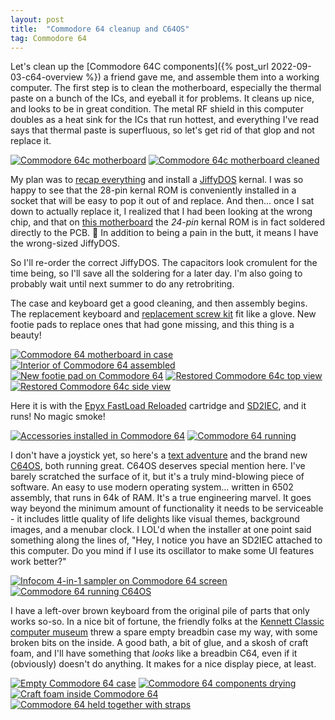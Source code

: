 ```yaml
---
layout: post
title:  "Commodore 64 cleanup and C64OS"
tag: Commodore 64
---
```


Let's clean up the [Commodore 64C components]({% post_url 2022-09-03-c64-overview %}) a friend gave me, and assemble them into a working computer. The first step is to clean the motherboard, especially the thermal paste on a bunch of the ICs, and eyeball it for problems. It cleans up nice, and looks to be in great condition. The metal RF shield in this computer doubles as a heat sink for the ICs that run hottest, and everything I've read says that thermal paste is superfluous, so let's get rid of that glop and not replace it.

[![Commodore 64c motherboard](/assets/images/c64/t/IMG_7719.jpeg)](/assets/images/c64/IMG_7719.jpeg) [![Commodore 64c motherboard cleaned](/assets/images/c64/t/IMG_8073.jpeg)](/assets/images/c64/IMG_8073.jpeg)

My plan was to [recap everything](https://inanis.net/replacing-leaky-capacitors/) and install a [JiffyDOS](https://www.c64-wiki.com/wiki/JiffyDOS) kernal. I was so happy to see that the 28-pin kernal ROM is conveniently installed in a socket that will be easy to pop it out of and replace. And then... once I sat down to actually replace it, I realized that I had been looking at the wrong chip, and that on [this motherboard](https://www.c64-wiki.com/wiki/Motherboard#B-3) the *24-pin* kernal ROM is in fact soldered directly to the PCB. :facepalm: In addition to being a pain in the butt, it means I have the wrong-sized JiffyDOS.

So I'll re-order the correct JiffyDOS. The capacitors look cromulent for the time being, so I'll save all the soldering for a later day. I'm also going to probably wait until next summer to do any retrobriting.

The case and keyboard get a good cleaning, and then assembly begins. The replacement keyboard and [replacement screw kit](https://retroleum.co.uk/) fit like a glove. New footie pads to replace ones that had gone missing, and this thing is a beauty!

[![Commodore 64 motherboard in case](/assets/images/c64/t/IMG_8074.jpeg)](/assets/images/c64/IMG_8074.jpeg) [![Interior of Commodore 64 assembled](/assets/images/c64/t/IMG_8075.jpeg)](/assets/images/c64/IMG_8075.jpeg) [![New footie pad on Commodore 64](/assets/images/c64/t/IMG_8080.jpeg)](/assets/images/c64/IMG_8080.jpeg) [![Restored Commodore 64c top view](/assets/images/c64/t/IMG_8078.jpeg)](/assets/images/c64/IMG_8078.jpeg) [![Restored Commodore 64c side view](/assets/images/c64/t/IMG_8079.jpeg)](/assets/images/c64/IMG_8079.jpeg)

Here it is with the [Epyx FastLoad Reloaded](https://www.thefuturewas8bit.com/shop/commodore/eflr.html) cartridge and [SD2IEC](https://hackaday.io/project/171759-c64-sd2iec-lp), and it runs! No magic smoke! 

[![Accessories installed in Commodore 64](/assets/images/c64/t/IMG_8083.jpeg)](/assets/images/c64/IMG_8083.jpeg) [![Commodore 64 running](/assets/images/c64/t/IMG_8081.jpeg)](/assets/images/c64/IMG_8081.jpeg)

I don't have a joystick yet, so here's a [text adventure](https://www.mobygames.com/game/four-in-one-infocom-sampler) and the brand new [C64OS](https://c64os.com/), both running great. C64OS deserves special mention here. I've barely scratched the surface of it, but it's a truly mind-blowing piece of software. An easy to use modern operating system... written in 6502 assembly, that runs in 64k of RAM. It's a true engineering marvel. It goes way beyond the minimum amount of functionality it needs to be serviceable - it includes little quality of life delights like visual themes, background images, and a menubar clock. I LOL'd when the installer at one point said something along the lines of, "Hey, I notice you have an SD2IEC attached to this computer. Do you mind if I use its oscillator to make some UI features work better?"

[![Infocom 4-in-1 sampler on Commodore 64 screen](/assets/images/c64/t/IMG_8087.jpeg)](/assets/images/c64/IMG_8087.jpeg) [![Commodore 64 running C64OS](/assets/images/c64/t/IMG_8090.jpeg)](/assets/images/c64/IMG_8090.jpeg)

I have a left-over brown keyboard from the original pile of parts that only works so-so. In a nice bit of fortune, the friendly folks at the [Kennett Classic computer museum](https://www.kennettclassic.com/) threw a spare empty breadbin case my way, with some broken bits on the inside. A good bath, a bit of glue, and a skosh of craft foam, and I'll have something that *looks* like a breadbin C64, even if it (obviously) doesn't do anything. It makes for a nice display piece, at least. 

[![Empty Commodore 64 case](/assets/images/c64/t/IMG_8069.jpeg)](/assets/images/c64/IMG_8069.jpeg) [![Commodore 64 components drying](/assets/images/c64/t/IMG_8070.jpeg)](/assets/images/c64/IMG_8070.jpeg) [![Craft foam inside Commodore 64](/assets/images/c64/t/IMG_8076.jpeg)](/assets/images/c64/IMG_8076.jpeg) [![Commodore 64 held together with straps](/assets/images/c64/t/IMG_8077.jpeg)](/assets/images/c64/IMG_8077.jpeg)